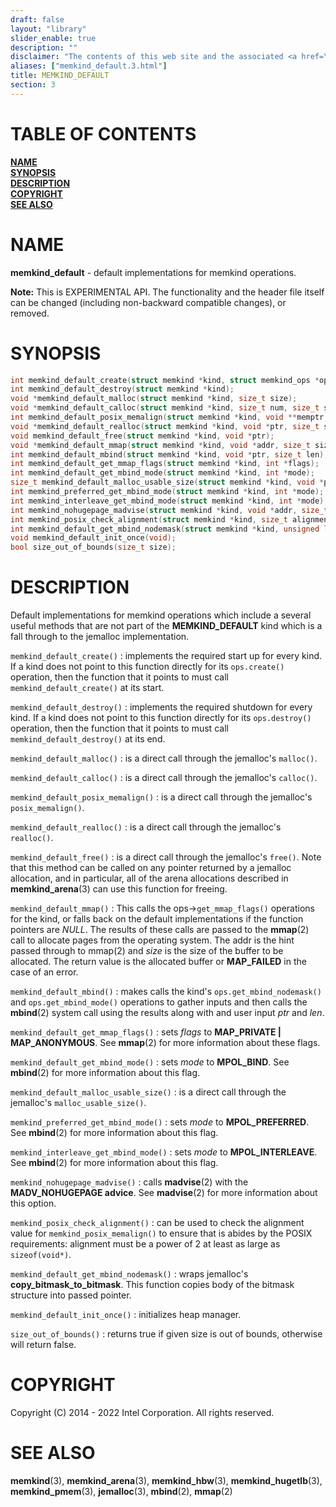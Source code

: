 ```yaml
---
draft: false
layout: "library"
slider_enable: true
description: ""
disclaimer: "The contents of this web site and the associated <a href=\"https://github.com/memkind\">GitHub repositories</a> are BSD-licensed open source."
aliases: ["memkind_default.3.html"]
title: MEMKIND_DEFAULT
section: 3
---
```


[comment]: <> (SPDX-License-Identifier: BSD-2-Clause)
[comment]: <> (Copyright 2014-2022, Intel Corporation)

[comment]: <> (memkind_default.3 -- man page for memkind_default)

# TABLE OF CONTENTS #

[**NAME**](#name)\
[**SYNOPSIS**](#synopsis)\
[**DESCRIPTION**](#description)\
[**COPYRIGHT**](#copyright)\
[**SEE ALSO**](#see-also)


# NAME #

**memkind_default** - default implementations for memkind operations.

**Note:** This is EXPERIMENTAL API. The functionality and the header file
itself can be changed (including non-backward compatible changes), or removed.

# SYNOPSIS #

```c
int memkind_default_create(struct memkind *kind, struct memkind_ops *ops, const char *name);
int memkind_default_destroy(struct memkind *kind);
void *memkind_default_malloc(struct memkind *kind, size_t size);
void *memkind_default_calloc(struct memkind *kind, size_t num, size_t size);
int memkind_default_posix_memalign(struct memkind *kind, void **memptr, size_t alignment, size_t size);
void *memkind_default_realloc(struct memkind *kind, void *ptr, size_t size);
void memkind_default_free(struct memkind *kind, void *ptr);
void *memkind_default_mmap(struct memkind *kind, void *addr, size_t size);
int memkind_default_mbind(struct memkind *kind, void *ptr, size_t len);
int memkind_default_get_mmap_flags(struct memkind *kind, int *flags);
int memkind_default_get_mbind_mode(struct memkind *kind, int *mode);
size_t memkind_default_malloc_usable_size(struct memkind *kind, void *ptr);
int memkind_preferred_get_mbind_mode(struct memkind *kind, int *mode);
int memkind_interleave_get_mbind_mode(struct memkind *kind, int *mode);
int memkind_nohugepage_madvise(struct memkind *kind, void *addr, size_t size);
int memkind_posix_check_alignment(struct memkind *kind, size_t alignment);
int memkind_default_get_mbind_nodemask(struct memkind *kind, unsigned long *nodemask, unsigned long maxnode);
void memkind_default_init_once(void);
bool size_out_of_bounds(size_t size);
```

# DESCRIPTION #

Default implementations for memkind operations which include a several useful methods
that are not part of the **MEMKIND_DEFAULT** kind which is a fall through to
the jemalloc implementation.

`memkind_default_create()`
:   implements the required start up for every kind. If a kind does not point to this
    function directly for its `ops.create()` operation, then the function that it points
    to must call `memkind_default_create()` at its start.

`memkind_default_destroy()`
:   implements the required shutdown for every kind. If a kind does not point to this
    function directly for its `ops.destroy()` operation, then the function that it points
    to must call `memkind_default_destroy()` at its end.

`memkind_default_malloc()`
:   is a direct call through the jemalloc's `malloc()`.

`memkind_default_calloc()`
:   is a direct call through the jemalloc's `calloc()`.

`memkind_default_posix_memalign()`
:   is a direct call through the jemalloc's `posix_memalign()`.

`memkind_default_realloc()`
:   is a direct call through the jemalloc's `realloc()`.

`memkind_default_free()`
:   is a direct call through the jemalloc's `free()`. Note that this method can be called
    on any pointer returned by a jemalloc allocation, and in particular, all of the arena
    allocations described in **memkind_arena**(3) can use this function for freeing.

`memkind_default_mmap()`
:   This calls the ops->`get_mmap_flags()` operations for the kind, or falls back on the
    default implementations if the function pointers are *NULL*. The results of these calls
    are passed to the **mmap**(2) call to allocate pages from the operating system. The addr
    is the hint passed through to mmap(2) and *size* is the size of the buffer to be allocated.
    The return value is the allocated buffer or **MAP_FAILED** in the case of an error.

`memkind_default_mbind()`
:   makes calls the kind's `ops.get_mbind_nodemask()` and `ops.get_mbind_mode()` operations
    to gather inputs and then calls the **mbind**(2) system call using the results along with
    and user input *ptr* and *len*.

`memkind_default_get_mmap_flags()`
:   sets *flags* to **MAP_PRIVATE | MAP_ANONYMOUS**. See **mmap**(2) for more information
    about these flags.

`memkind_default_get_mbind_mode()`
:   sets *mode* to **MPOL_BIND**. See **mbind**(2) for more information about this flag.

`memkind_default_malloc_usable_size()`
:   is a direct call through the jemalloc's `malloc_usable_size()`.

`memkind_preferred_get_mbind_mode()`
:   sets *mode* to **MPOL_PREFERRED**. See **mbind**(2) for more information about this flag.

`memkind_interleave_get_mbind_mode()`
:   sets *mode* to **MPOL_INTERLEAVE**. See **mbind**(2) for more information about this flag.

`memkind_nohugepage_madvise()`
:   calls **madvise**(2) with the **MADV_NOHUGEPAGE advice**. See **madvise**(2) for more
    information about this option.

`memkind_posix_check_alignment()`
:   can be used to check the alignment value for `memkind_posix_memalign()` to ensure that
    is abides by the POSIX requirements: alignment must be a power of 2 at least as large as `sizeof(void*)`.

`memkind_default_get_mbind_nodemask()`
:   wraps jemalloc's **copy_bitmask_to_bitmask**. This function copies body of the bitmask
    structure into passed pointer.

`memkind_default_init_once()`
:   initializes heap manager.

`size_out_of_bounds()`
:   returns true if given size is out of bounds, otherwise will return false.

# COPYRIGHT #

Copyright (C) 2014 - 2022 Intel Corporation. All rights reserved.

# SEE ALSO #

**memkind**(3), **memkind_arena**(3), **memkind_hbw**(3), **memkind_hugetlb**(3), **memkind_pmem**(3), **jemalloc**(3), **mbind**(2), **mmap**(2)
